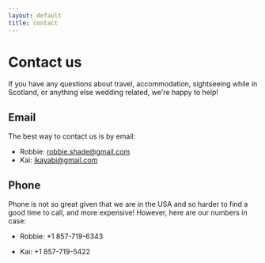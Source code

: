 ```yaml
---
layout: default
title: contact
---
```


# Contact us

If you have any questions about travel, accommodation, sightseeing while in Scotland, or anything else wedding related, we're happy to help!

## Email
The best way to contact us is by email:
* Robbie: [robbie.shade@gmail.com](mailto:robbie.shade@gmail.com)
* Kai: [ikayabi@gmail.com](maito:ikayabi@gmail.com)

## Phone

Phone is not so great given that we are in the USA and so harder to find a good time to call, and more expensive! 
However, here are our numbers in case:

* Robbie: +1 857-719-6343

* Kai: +1 857-719-5422
